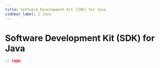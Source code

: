 ```yaml
---
title: Software Development Kit (SDK) for Java
sidebar_label: 🚧 Java
---
```


# Software Development Kit (SDK) for Java

```java
// TODO
```
